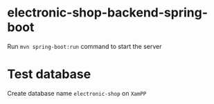 ﻿# electronic-shop-backend-spring-boot

Run `mvn spring-boot:run` command to start the server

# Test database

Create database name `electronic-shop` on `XamPP`
